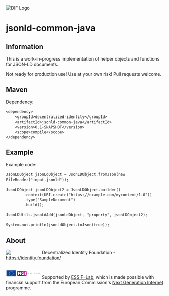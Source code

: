 ![DIF Logo](https://raw.githubusercontent.com/decentralized-identity/universal-resolver/master/docs/logo-dif.png)

# jsonld-common-java

## Information

This is a work-in-progress implementation of helper objects and functions for JSON-LD documents.

Not ready for production use! Use at your own risk! Pull requests welcome.

## Maven

Dependency:

	<dependency>
		<groupId>decentralized-identity</groupId>
		<artifactId>jsonld-common-java</artifactId>
		<version>0.1-SNAPSHOT</version>
		<scope>compile</scope>
	</dependency>

## Example

Example code:

    JsonLDObject jsonLdObject = JsonLDObject.fromJson(new FileReader("input.jsonld"));
    
    JsonLDObject jsonLDObject2 = JsonLDObject.builder()
            .context(URI.create("https://example.com/mycontext/1.0"))
            .type("SampleDocument")
            .build();
    
    JsonLDUtils.jsonLdAdd(jsonLdObject, "property", jsonLDObject2);
    
    System.out.println(jsonLdObject.toJson(true));

## About

<img align="left" src="https://raw.githubusercontent.com/decentralized-identity/jsonld-common-java/master/docs/logo-dif.png" width="115">

Decentralized Identity Foundation - https://identity.foundation/

<br clear="left" />

<img align="left" src="https://raw.githubusercontent.com/decentralized-identity/jsonld-common-java/master/docs/logo-ngi-essiflab.png" width="115">

Supported by [ESSIF-Lab](https://essif-lab.eu/), which is made possible with financial support from the European Commission's [Next Generation Internet](https://ngi.eu/) programme.
